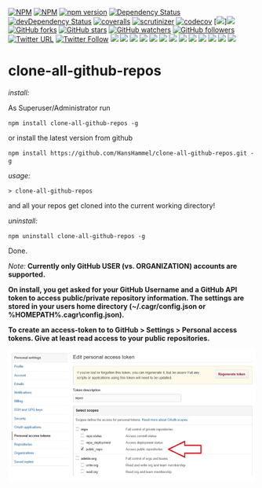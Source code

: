 [![NPM](https://nodei.co/npm/clone-all-github-repos.png?downloads=true&downloadRank=true&stars=true)](https://nodei.co/npm/clone-all-github-repos/) 
[![NPM](https://nodei.co/npm-dl/clone-all-github-repos.png)](https://nodei.co/npm/clone-all-github-repos/) 
[![npm version](https://badge.fury.io/js/clone-all-github-repos.svg)](https://badge.fury.io/js/clone-all-github-repos)
[![Dependency Status](https://david-dm.org/HansHammel/clone-all-github-repos.svg?theme=shields.io)](https://david-dm.org/HansHammel/clone-all-github-repos)
[![devDependency Status](https://david-dm.org/HansHammel/clone-all-github-repos/dev-status.svg?theme=shields.io)](https://david-dm.org/HansHammel/clone-all-github-repos#info=devDependencies)
[![coveralls](https://img.shields.io/coveralls/HansHammel/clone-all-github-repos/master.svg)]()
[![scrutinizer](https://img.shields.io/scrutinizer/g/HansHammel/clone-all-github-repos.svg)]()
[![codecov](https://img.shields.io/codecov/c/github/codecov/example-python/master.svg)]()
[![](https://img.shields.io/npm/dt/clone-all-github-repos.svg)][![](https://img.shields.io/npm/dm/clone-all-github-repos.svg)]()
[![GitHub forks](https://img.shields.io/github/forks/HansHammel/clone-all-github-repos.svg?style=social&label=Fork)]()
[![GitHub stars](https://img.shields.io/github/stars/HansHammel/clone-all-github-repos.svg?style=social&label=Star)]()
[![GitHub watchers](https://img.shields.io/github/watchers/HansHammel/clone-all-github-repos.svg?style=social&label=Watch)]()
[![GitHub followers](https://img.shields.io/github/followers/HansHammel.svg?style=social&label=Follow)]()
[![Twitter URL](https://img.shields.io/twitter/url/http/HansHammel.io.svg?style=social)]()
[![Twitter Follow](https://img.shields.io/twitter/follow/HansHammel.svg?style=social&label=Follow)]()
[![](https://img.shields.io/codeclimate/github/HansHammel/clone-all-github-repos.svg)]()
[![](https://img.shields.io/requires/github/HansHammel/clone-all-github-repos.svg)]()
[![](https://img.shields.io/versioneye/d/HansHammel/clone-all-github-repos.svg)]()
[![](https://img.shields.io/npm/l/clone-all-github-repos.svg)]()
[![](https://img.shields.io/github/issues/HansHammel/clone-all-github-repos.svg)]()
[![](https://img.shields.io/github/issues-closed/HansHammel/clone-all-github-repos.svg)]()
[![](https://img.shields.io/docker/automated/HansHammel/clone-all-github-repos.svg)]()
[![](https://img.shields.io/maintenance/yes/2016.svg)]()
[![](https://img.shields.io/david/HansHammel/clone-all-github-repos.svg)]()
[![](https://img.shields.io/david/dev/HansHammel/clone-all-github-repos.svg)]()
[![](https://img.shields.io/david/optional/HansHammel/clone-all-github-repos.svg)]()
[![](https://img.shields.io/david/peer/HansHammel/clone-all-github-repos.svg)]()
[![](https://img.shields.io/librariesio/github/HansHammel/clone-all-github-repos.svg)]()


# clone-all-github-repos

*install:*

As Superuser/Administrator run

	npm install clone-all-github-repos -g

or install the latest version from github
	
	npm install https://github.com/HansHammel/clone-all-github-repos.git -g

*usage:*
	
	> clone-all-github-repos

and all your repos get cloned into the current working directory!

*uninstall:*

	npm uninstall clone-all-github-repos -g

Done.

*Note:* 
__Currently only GitHub USER (vs. ORGANIZATION) accounts are supported.__

__On install, you get asked for your GitHub Username and a GitHub API token to access public/private repository information. The settings are stored in your users home directory (~/.cagr/config.json or %HOMEPATH%\.cagr\config.json).__

__To create an access-token to to GitHub > Settings > Personal access tokens. Give at least read access to your public repositories.__ 

![create an access-token](/screenshots/githubsettings.jpg?raw=true "GitHub > Settings > Personal access tokens")

